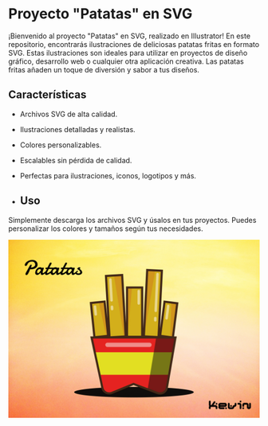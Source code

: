 # Proyecto "Patatas" en SVG


¡Bienvenido al proyecto "Patatas" en SVG, realizado en Illustrator! En este repositorio, encontrarás ilustraciones de deliciosas patatas fritas en formato SVG. Estas ilustraciones son ideales para utilizar en proyectos de diseño gráfico, desarrollo web o cualquier otra aplicación creativa. Las patatas fritas añaden un toque de diversión y sabor a tus diseños.

## Características

- Archivos SVG de alta calidad.
- Ilustraciones detalladas y realistas.
- Colores personalizables.
- Escalables sin pérdida de calidad.
- Perfectas para ilustraciones, iconos, logotipos y más.

- ## Uso

Simplemente descarga los archivos SVG y úsalos en tus proyectos. Puedes personalizar los colores y tamaños según tus necesidades.

![Potatoes](/preview.jpg)
